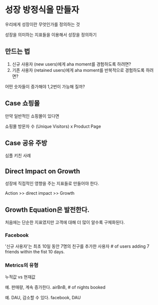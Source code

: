 # 성장 방정식을 만들자
우리에게 성장이란 무엇인가를 정의하는 것

성장을 의미하는 지표들을 이용해서 성장을 정의하기

## 만드는 법

1. 신규 사용자 (new users)에게 aha moment를 경험하도록 하려면?
2. 기존 사용자 (retained users)에게 aha moment를 반복적으로 경험하도록 하려면?

어떤 숫자들이 증가해야 1,2번이 가능해 질까?


## Case 쇼핑몰
만약 일반적인 쇼핑몰이 있다면

쇼핑몰 방문자 수 (Unique Visitors) x Product Page

## Case 공유 주방
심플 키친 사례


## Direct Impact on Growth
성장에 직접적인 영향을 주는 지표들로 만들어야 한다.

Action >> direct impact >> Growth

## Growth Equation은 발전한다.
처음에는 단순한 지표였지만
고객에 대해 더 많이 알수록 구체화된다.


### Facebook
'신규 사용자'는 최초 10일 동안 7명의 친구를 추가한 사용자
\# of users adding 7 friends within the fist 10 days.



### Metrics의 유형
누적값 vs 현재값


예. 판매량, 계속 증가한다. airBnB, # of nights booked

예. DAU, 감소할 수 있다. facebook, DAU
